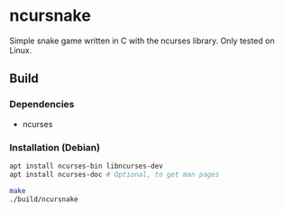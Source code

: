 # ncursnake

Simple snake game written in C with the ncurses library. Only tested on Linux.

## Build

### Dependencies

- ncurses

### Installation (Debian)

```sh
apt install ncurses-bin libncurses-dev
apt install ncurses-doc # Optional, to get man pages
```

```sh
make
./build/ncursnake
```

